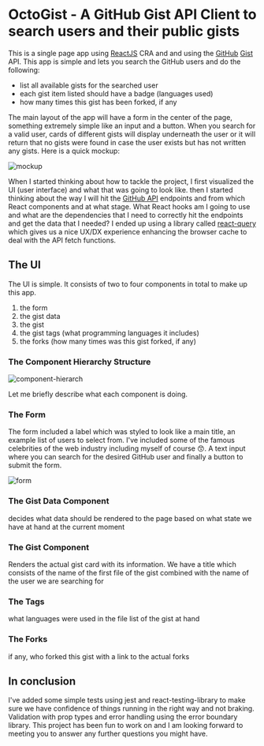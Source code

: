 # OctoGist - A GitHub Gist API Client to search users and their public gists
This is a single page app using [ReactJS](https://reactjs.org) CRA and and using the [GitHub](http://github.com) [Gist](http://gist.github.com) API. This app is simple and lets you search the GitHub users and do the following:

- list all available gists for the searched user
- each gist item listed should have a badge (languages used)
- how many times this gist has been forked, if any

The main layout of the app will have a form in the center of the page, something extremely simple like an input and a button. When you search for a valid user, cards of different gists will display underneath the user or it will return that no gists were found in case the user exists but has not written any gists. Here is a quick mockup:

![mockup](https://user-images.githubusercontent.com/17005317/115968575-9ec77700-a549-11eb-9501-cd6f76cd74ec.png)


When I started thinking about how to tackle the project, I first visualized the UI (user interface) and what that was going to look like. then I started thinking about the way I will hit the [GitHub API](https://docs.github.com/en/rest/reference/gists) endpoints and from which React components and at what stage. What React hooks am I going to use and what are the dependencies that I need to correctly hit the endpoints and get the data that I needed? I ended up using a library called [react-query](https://react-query.tanstack.com/) which gives us a nice UX/DX experience enhancing the browser cache to deal with the API fetch functions.

## The UI
The UI is simple. It consists of two to four components in total to make up this app.
1. the form
2. the gist data
3. the gist
4. the gist tags (what programming languages it includes)
5. the forks (how many times was this gist forked, if any)

### The Component Hierarchy Structure
![component-hierarch](https://user-images.githubusercontent.com/17005317/115968592-adae2980-a549-11eb-8a63-a52d7b1b98e9.png)

Let me briefly describe what each component is doing.

### The Form
The form included a label which was styled to look like a main title, an example list of users to select from. I've included some of the famous celebrities of the web industry including myself of course 😙. A text input where you can search for the desired GitHub user and finally a button to submit the form.

![form](https://user-images.githubusercontent.com/17005317/115968600-b7379180-a549-11eb-8103-c1527633babc.png)

### The Gist Data Component
decides what data should be rendered to the page based on what state we have at hand at the current moment

### The Gist Component
Renders the actual gist card with its information. We have a title which consists of the name of the first file of the gist combined with the name of the user we are searching for
### The Tags
what languages were used in the file list of the gist at hand
### The Forks
if any, who forked this gist with a link to the actual forks

## In conclusion
I've added some simple tests using jest and react-testing-library to make sure we have confidence of things running in the right way and not braking. Validation with prop types and error handling using the error boundary library. This project has been fun to work on and I am looking forward to meeting you to answer any further questions you might have.

